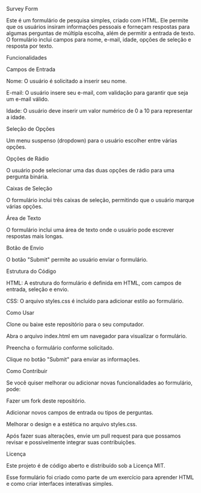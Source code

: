 Survey Form

Este é um formulário de pesquisa simples, criado com HTML. Ele permite que os usuários insiram informações pessoais e forneçam respostas para algumas perguntas de múltipla escolha, além de permitir a entrada de texto. O formulário inclui campos para nome, e-mail, idade, opções de seleção e resposta por texto.

Funcionalidades

Campos de Entrada

Nome: O usuário é solicitado a inserir seu nome.

E-mail: O usuário insere seu e-mail, com validação para garantir que seja um e-mail válido.

Idade: O usuário deve inserir um valor numérico de 0 a 10 para representar a idade.

Seleção de Opções

Um menu suspenso (dropdown) para o usuário escolher entre várias opções.

Opções de Rádio

O usuário pode selecionar uma das duas opções de rádio para uma pergunta binária.

Caixas de Seleção

O formulário inclui três caixas de seleção, permitindo que o usuário marque várias opções.

Área de Texto

O formulário inclui uma área de texto onde o usuário pode escrever respostas mais longas.

Botão de Envio

O botão "Submit" permite ao usuário enviar o formulário.

Estrutura do Código

HTML: A estrutura do formulário é definida em HTML, com campos de entrada, seleção e envio.

CSS: O arquivo styles.css é incluído para adicionar estilo ao formulário.

Como Usar

Clone ou baixe este repositório para o seu computador.

Abra o arquivo index.html em um navegador para visualizar o formulário.

Preencha o formulário conforme solicitado.

Clique no botão "Submit" para enviar as informações.

Como Contribuir

Se você quiser melhorar ou adicionar novas funcionalidades ao formulário, pode:

Fazer um fork deste repositório.

Adicionar novos campos de entrada ou tipos de perguntas.

Melhorar o design e a estética no arquivo styles.css.

Após fazer suas alterações, envie um pull request para que possamos revisar e possivelmente integrar suas contribuições.

Licença

Este projeto é de código aberto e distribuído sob a Licença MIT.

Esse formulário foi criado como parte de um exercício para aprender HTML e como criar interfaces interativas simples.
